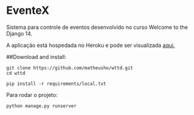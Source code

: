 EventeX
====

Sistema para controle de eventos desenvolvido no curso Welcome to the Django 14.

A aplicação está hospedada no Heroku e pode ser visualizada [aqui.](http://matheus-wttd14.herokuapp.com/)

##Download and install:


    git clone https://github.com/matheusho/wttd.git
    cd wttd

    pip install -r requirements/local.txt


Para rodar o projeto:


    python manage.py runserver
